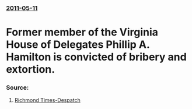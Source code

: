 ### [2011-05-11](/news/2011/05/11/index.md)

# Former member of the Virginia House of Delegates Phillip A. Hamilton is convicted of bribery and extortion. 




### Source:

1. [Richmond Times-Despatch](http://www2.timesdispatch.com/news/2011/may/11/6/jury-begins-deliberations-hamilton-bribery-extorti-ar-1032001/)
